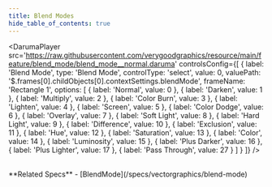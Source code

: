 ```yaml
---
title: Blend Modes
hide_table_of_contents: true
---
```


<DarumaPlayer
  src='https://raw.githubusercontent.com/verygoodgraphics/resource/main/feature/blend_mode/blend_mode__normal.daruma'
  controlsConfig={[
    {
      label:  'Blend Mode',
      type: 'Blend Mode',
      controlType: 'select',
      value: 0,
      valuePath: '$.frames[0].childObjects[0].contextSettings.blendMode',
      frameName: 'Rectangle 1',
      options: [
        {
          label: 'Normal',
          value: 0
        },
        {
          label: 'Darken',
          value: 1
        },
        {
          label: 'Multiply',
          value: 2
        },
        {
          label: 'Color Burn',
          value: 3
        },
        {
          label: 'Lighten',
          value: 4
        },
        {
          label: 'Screen',
          value: 5
        },
        {
          label: 'Color Dodge',
          value: 6
        },
        {
          label: 'Overlay',
          value: 7
        },
        {
          label: 'Soft Light',
          value: 8
        },
        {
          label: 'Hard Light',
          value: 9
        },
        {
          label: 'Difference',
          value: 10
        },
        {
          label: 'Exclusion',
          value: 11
        },
        {
          label: 'Hue',
          value: 12
        },
        {
          label: 'Saturation',
          value: 13
        },
        {
          label: 'Color',
          value: 14
        },
        {
          label: 'Luminosity',
          value: 15
        },
        {
          label: 'Plus Darker',
          value: 16
        },
        {
          label: 'Plus Lighter',
          value: 17
        },
        {
          label: 'Pass Through',
          value: 27
        }
      ]
    }
  ]}
 />

<br />
**Related Specs**
- [BlendMode](/specs/vectorgraphics/blend-mode)
